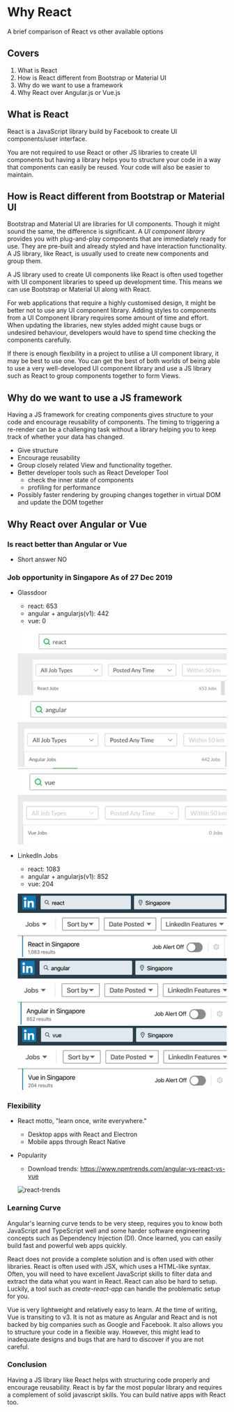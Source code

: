 # Why React

A brief comparison of React vs other available options

## Covers

1. What is React
2. How is React different from Bootstrap or Material UI
3. Why do we want to use a framework
4. Why React over Angular.js or Vue.js

## What is React

React is a JavaScript library build by Facebook to create UI components/user interface.

You are not required to use React or other JS libraries to create UI components but having a library helps you to structure your code in a way that components can easily be reused. Your code will also be easier to maintain.

## How is React different from Bootstrap or Material UI

Bootstrap and Material UI are libraries for UI components. Though it might sound the same, the difference is significant. A _UI component library_ provides you with plug-and-play components that are immediately ready for use. They are pre-built and already styled and have interaction functionality. A JS library, like React, is usually used to create new components and group them.

A JS library used to create UI components like React is often used together with UI component libraries to speed up development time. This means we can use Bootstrap or Material UI along with React.

For web applications that require a highly customised design, it might be better not to use any UI component library. Adding styles to components from a UI Component library requires some amount of time and effort. When updating the libraries, new styles added might cause bugs or undesired behaviour, developers would have to spend time checking the components carefully.

If there is enough flexibility in a project to utilise a UI component library, it may be best to use one. You can get the best of both worlds of being able to use a very well-developed UI component library and use a JS library such as React to group components together to form Views.

## Why do we want to use a JS framework

Having a JS framework for creating components gives structure to your code and encourage reusability of components. The timing to triggering a re-render can be a challenging task without a library helping you to keep track of whether your data has changed.

- Give structure
- Encourage reusability
- Group closely related View and functionality together.
- Better developer tools such as React Developer Tool
  - check the inner state of components
  - profiling for performance
- Possibly faster rendering by grouping changes together in virtual DOM and update the DOM together

## Why React over Angular or Vue

### Is react better than Angular or Vue

- Short answer NO

### Job opportunity in Singapore As of 27 Dec 2019

- Glassdoor

  - react: 653
  - angular + angularjs(v1): 442
  - vue: 0

  ![glassdoor-react](_media/glassdoor-react.png)
  ![glassdoor-angular](_media/glassdoor-angular.png)
  ![glassdoor-vue](_media/glassdoor-vue.png)

- LinkedIn Jobs

  - react: 1083
  - angular + angularjs(v1): 852
  - vue: 204

  ![linkedin-react](_media/linkedin-react.png)
  ![linkedin-angular](_media/linkedin-angular.png)
  ![linkedin-vue](_media/linkedin-vue.png)

### Flexibility

- React motto, "learn once, write everywhere."

  - Desktop apps with React and Electron
  - Mobile apps through React Native

- Popularity

  - Download trends: https://www.npmtrends.com/angular-vs-react-vs-vue

  ![react-trends](/_media/angular-react-vue-trends.png)

### Learning Curve

Angular's learning curve tends to be very steep, requires you to know both JavaScript and TypeScript well and some harder software engineering concepts such as Dependency Injection (DI). Once learned, you can easily build fast and powerful web apps quickly. ‌

React does not provide a complete solution and is often used with other libraries. React is often used with JSX, which uses a HTML-like syntax. Often, you will need to have excellent JavaScript skills to filter data and extract the data what you want in React. React can also be hard to setup. Luckily, a tool such as _create-react-app_ can handle the problematic setup for you. ‌

Vue is very lightweight and relatively easy to learn. At the time of writing, Vue is transiting to v3. It is not as mature as Angular and React and is not backed by big companies such as Google and Facebook. It also allows you to structure your code in a flexible way. However, this might lead to inadequate designs and bugs that are hard to discover if you are not careful.

### Conclusion

Having a JS library like React helps with structuring code properly and encourage reusability. React is by far the most popular library and requires a complement of solid javascript skills. You can build native apps with React too.
